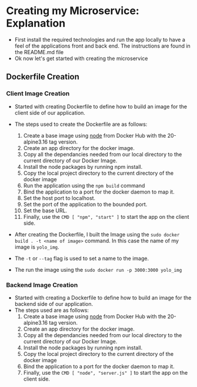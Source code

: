 # Creating my Microservice: Explanation

* First install the required technologies and run the app locally to have a feel of the applications front and back end. The instructions are found in the README.md file
* Ok now let's get started with creating the microservice 

## Dockerfile Creation
### Client Image Creation

* Started with creating Dockerfile to define how to build an image for the client side of our application.
* The steps used to create the Dockerfile are as follows:

	1. Create a base image using [node](https://hub.docker.com/_/node) from Docker Hub with the 20-alpine3.16 tag version.
	2. Create an app directory for the docker image. 
	3. Copy all the dependancies needed from our local directory to the current directory of our Docker Image.
	4. Install the node packages by running npm install.
	5. Copy the local project directory to the current directory of the docker image
    6. Run the application using the `npm build` command
	7. Bind the application to a port for the docker daemon to map it.
	8. Set the host port to localhost.
    9. Set the port of the application to the bounded port.
    10. Set the base URL.
    11. Finally, use the `CMD [ "npm", "start" ]` to start the app on the client side.

* After creating the Dockerfile, I built the Image using the `sudo docker build . -t <name of image>` command. In this case the name of my image is `yolo_img`. 
* The `-t` or `--tag` flag is used to set a name  to the image.
* The run the image using the `sudo docker run -p 3000:3000 yolo_img`


### Backend Image Creation

* Started with creating a Dockerfile to define how to build an image for the backend side of our application.
* The steps used are as follows:
    1. Create a base image using [node](https://hub.docker.com/_/node) from Docker Hub with the 20-alpine3.16 tag version.
    2. Create an app directory for the docker image. 
	3. Copy all the dependancies needed from our local directory to the current directory of our Docker Image.
    4. Install the node packages by running npm install.
	5. Copy the local project directory to the current directory of the docker image
    7. Bind the application to a port for the docker daemon to map it.
    8. Finally, use the `CMD [ "node", "server.js" ]` to start the app on the client side.

